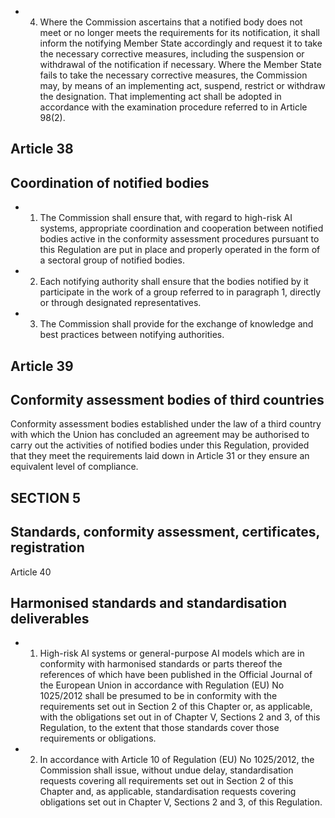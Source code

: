 - 4. Where  the  Commission  ascertains  that  a  notified  body  does  not  meet  or  no  longer  meets  the  requirements  for  its notification, it shall inform the notifying Member State accordingly and request it to take the necessary corrective measures, including the suspension or withdrawal of the notification if necessary. Where the Member State fails to take the necessary corrective measures, the Commission may, by means of an implementing act, suspend, restrict or withdraw the designation. That  implementing act  shall  be  adopted  in  accordance  with  the  examination  procedure  referred  to  in  Article  98(2).
## Article  38
## Coordination of notified bodies
- 1. The  Commission  shall  ensure  that,  with  regard  to  high-risk  AI  systems,  appropriate  coordination  and  cooperation between notified  bodies  active  in  the  conformity  assessment  procedures  pursuant  to this  Regulation  are  put  in place  and properly operated  in  the  form  of  a  sectoral  group  of  notified  bodies.
- 2. Each notifying authority shall ensure  that the bodies  notified  by it participate in  the  work of a  group  referred to in paragraph 1,  directly or  through  designated  representatives.
- 3. The Commission shall provide for  the  exchange of  knowledge and best practices  between  notifying authorities.
## Article  39
## Conformity assessment bodies of  third countries
Conformity  assessment  bodies  established  under  the  law  of  a  third  country  with  which  the  Union  has  concluded  an agreement may be authorised to carry out the activities of notified bodies under  this Regulation, provided that they meet the  requirements  laid  down  in  Article  31  or  they  ensure  an  equivalent  level  of  compliance.
## SECTION 5
## Standards, conformity assessment, certificates,  registration
Article  40
## Harmonised standards and standardisation deliverables
- 1. High-risk  AI  systems  or  general-purpose  AI  models  which  are  in  conformity  with  harmonised  standards  or  parts thereof  the  references  of  which  have  been  published  in  the Official  Journal  of  the  European  Union in  accordance  with Regulation (EU) No 1025/2012 shall be presumed to be in conformity with the requirements set out in Section 2 of this Chapter or, as applicable, with the obligations set out in of Chapter V, Sections 2 and 3, of this Regulation, to the extent that those  standards  cover  those  requirements  or  obligations.
- 2. In accordance with Article 10 of Regulation (EU) No 1025/2012, the Commission shall issue, without undue delay, standardisation requests  covering all  requirements  set out  in  Section  2  of  this  Chapter  and,  as  applicable,  standardisation requests covering obligations set out in Chapter V, Sections 2 and 3, of  this Regulation. 